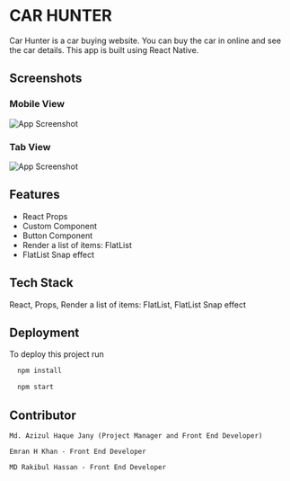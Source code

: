 
# CAR HUNTER

Car Hunter is a car buying website. You can buy the car in online and see the car details. This app is built using
React Native.


## Screenshots
### Mobile View
![App Screenshot](https://i.ibb.co/QD4nHfx/car-native-app.jpg)

### Tab View
![App Screenshot](https://i.ibb.co/7ptZ9p4/car-native-app-tab.jpg)

  
## Features

- React Props
- Custom Component
- Button Component
- Render a list of items: FlatList
- FlatList Snap effect

  
## Tech Stack

React, Props, Render a list of items: FlatList, FlatList Snap effect



  
## Deployment

To deploy this project run

```bash
  npm install
```
```bash
  npm start
```

  
## Contributor

`Md. Azizul Haque Jany (Project Manager and Front End Developer)`

`Emran H Khan - Front End Developer`

`MD Rakibul Hassan - Front End Developer`

  
